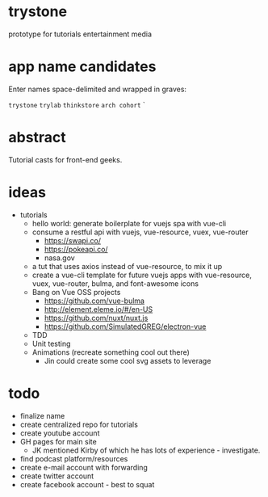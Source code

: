 # trystone
prototype for tutorials entertainment media

# app name candidates

Enter names space-delimited and wrapped in graves:

`trystone` `trylab` `thinkstore` `arch cohort` `

# abstract

Tutorial casts for front-end geeks.

# ideas

  * tutorials
    - hello world: generate boilerplate for vuejs spa with vue-cli
    - consume a restful api with vuejs, vue-resource, vuex, vue-router
      * https://swapi.co/
      * https://pokeapi.co/
      * nasa.gov
    - a tut that uses axios instead of vue-resource, to mix it up
    - create a vue-cli template for future vuejs apps with vue-resource, vuex, vue-router, bulma, and font-awesome icons
    - Bang on Vue OSS projects
      * https://github.com/vue-bulma
      * http://element.eleme.io/#/en-US
      * https://github.com/nuxt/nuxt.js
      * https://github.com/SimulatedGREG/electron-vue
    - TDD
    - Unit testing
    - Animations (recreate something cool out there)
      * Jin could create some cool svg assets to leverage
  
# todo

* finalize name
* create centralized repo for tutorials
* create youtube account
* GH pages for main site
  * JK mentioned Kirby of which he has lots of experience - investigate.
* find podcast platform/resources
* create e-mail account with forwarding
* create twitter account
* create facebook account - best to squat

